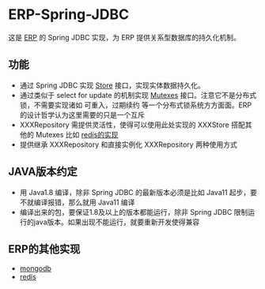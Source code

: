 # ERP-Spring-JDBC
这是 [ERP](https://github.com/framework-erp/ERP) 的 Spring JDBC 实现，为 ERP 提供关系型数据库的持久化机制。

## 功能
* 通过 Spring JDBC 实现 [Store](https://github.com/framework-erp/ERP/blob/master/src/main/java/erp/repository/Store.java) 接口，实现实体数据持久化。
* 通过类似于 select for update 的机制实现 [Mutexes](https://github.com/framework-erp/ERP/blob/master/src/main/java/erp/repository/Mutexes.java) 接口。注意它不是分布式锁，不需要实现诸如 可重入，过期续约 等一个分布式锁系统方方面面。ERP的设计哲学认为这里需要的只是一个互斥
* XXXRepository 需提供灵活性，使得可以使用此处实现的 XXXStore 搭配其他的 Mutexes 比如 [redis的实现](https://github.com/framework-erp/ERP-redis)
* 提供继承 XXXRepository 和直接实例化 XXXRepository 两种使用方式

## JAVA版本约定
* 用 Java1.8 编译，除非 Spring JDBC 的最新版本必须是比如 Java11 起步，要不就编译报错，那么就用 Java11 编译 
* 编译出来的包，要保证1.8及以上的版本都能运行，除非 Spring JDBC 限制运行的java版本。如果出现不能运行，就要重新开发使得兼容

## ERP的其他实现
* [mongodb](https://github.com/framework-erp/ERP-mongodb)
* [redis](https://github.com/framework-erp/ERP-redis)
